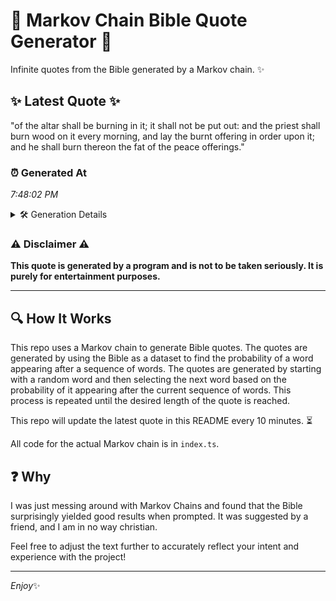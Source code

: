 # 📖 Markov Chain Bible Quote Generator 📖

Infinite quotes from the Bible generated by a Markov chain. ✨

## ✨ Latest Quote ✨
"of the altar shall be burning in it; it shall not be put out: and the priest shall burn wood on it every morning, and lay the burnt offering in order upon it; and he shall burn thereon the fat of the peace offerings."

### ⏰ Generated At
*7:48:02 PM*

<details>
    <summary>🛠️ Generation Details</summary>
    <p>
        <strong>🌱 Seed:</strong> of<br>
        <strong>🔄 Iterations:</strong> 43<br>
        <strong>📜 Context History:</strong><br>[ of ]: the<br>[ of, the ]: altar<br>[ of, the, altar ]: shall<br>[ of, the, altar, shall ]: be<br>[ of, the, altar, shall, be ]: burning<br>[ of, the, altar, shall, be, burning ]: in<br>[ the, altar, shall, be, burning, in ]: it;<br>[ altar, shall, be, burning, in, it; ]: it<br>[ shall, be, burning, in, it;, it ]: shall<br>[ be, burning, in, it;, it, shall ]: not<br>[ burning, in, it;, it, shall, not ]: be<br>[ in, it;, it, shall, not, be ]: put<br>[ it;, it, shall, not, be, put ]: out:<br>[ it, shall, not, be, put, out: ]: and<br>[ shall, not, be, put, out:, and ]: the<br>[ not, be, put, out:, and, the ]: priest<br>[ be, put, out:, and, the, priest ]: shall<br>[ put, out:, and, the, priest, shall ]: burn<br>[ out:, and, the, priest, shall, burn ]: wood<br>[ and, the, priest, shall, burn, wood ]: on<br>[ the, priest, shall, burn, wood, on ]: it<br>[ priest, shall, burn, wood, on, it ]: every<br>[ shall, burn, wood, on, it, every ]: morning,<br>[ burn, wood, on, it, every, morning, ]: and<br>[ wood, on, it, every, morning,, and ]: lay<br>[ on, it, every, morning,, and, lay ]: the<br>[ it, every, morning,, and, lay, the ]: burnt<br>[ every, morning,, and, lay, the, burnt ]: offering<br>[ morning,, and, lay, the, burnt, offering ]: in<br>[ and, lay, the, burnt, offering, in ]: order<br>[ lay, the, burnt, offering, in, order ]: upon<br>[ the, burnt, offering, in, order, upon ]: it;<br>[ burnt, offering, in, order, upon, it; ]: and<br>[ offering, in, order, upon, it;, and ]: he<br>[ in, order, upon, it;, and, he ]: shall<br>[ order, upon, it;, and, he, shall ]: burn<br>[ upon, it;, and, he, shall, burn ]: thereon<br>[ it;, and, he, shall, burn, thereon ]: the<br>[ and, he, shall, burn, thereon, the ]: fat<br>[ he, shall, burn, thereon, the, fat ]: of<br>[ shall, burn, thereon, the, fat, of ]: the<br>[ burn, thereon, the, fat, of, the ]: peace<br>[ thereon, the, fat, of, the, peace ]: offerings.<br>
    </p>
</details>

### ⚠️ Disclaimer ⚠️
**This quote is generated by a program and is not to be taken seriously. It is purely for entertainment purposes.**

---

## 🔍 How It Works

This repo uses a Markov chain to generate Bible quotes. The quotes are generated by using the Bible as a dataset to find the probability of a word appearing after a sequence of words. The quotes are generated by starting with a random word and then selecting the next word based on the probability of it appearing after the current sequence of words. This process is repeated until the desired length of the quote is reached.

This repo will update the latest quote in this README every 10 minutes. ⏳

All code for the actual Markov chain is in `index.ts`.

## ❓ Why

I was just messing around with Markov Chains and found that the Bible surprisingly yielded good results when prompted. 
It was suggested by a friend, and I am in no way christian.

Feel free to adjust the text further to accurately reflect your intent and experience with the project!

---

*Enjoy*✨

